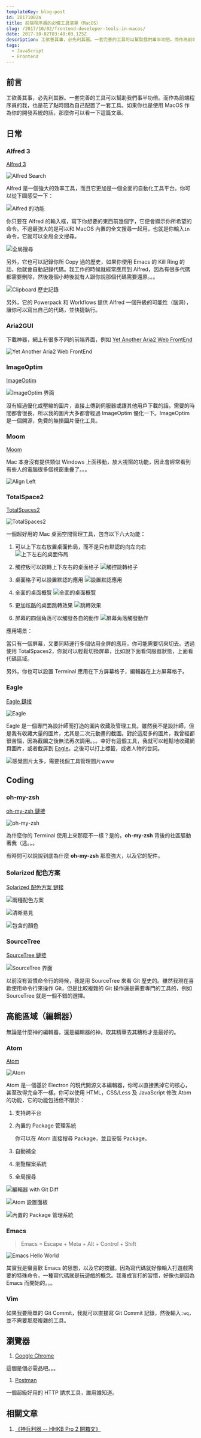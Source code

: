 ```yaml
---
templateKey: blog-post
id: 20171002a
title: 前端程序員的必備工具清單（MacOS）
slug: /2017/10/02/frontend-developer-tools-in-macos/
date: 2017-10-02T03:48:03.125Z
description: 工欲善其事，必先利其器。一套完善的工具可以幫助我們事半功倍。而作為前端程序員的我，也是花了點時間為自己配置了一套工具。如果你也是使用 MacOS 作為你的開發系統的話，那麼你可以看一下這篇文章。
tags:
  - JavaScript
  - Frontend
---
```


## 前言

工欲善其事，必先利其器。一套完善的工具可以幫助我們事半功倍。而作為前端程序員的我，也是花了點時間為自己配置了一套工具。如果你也是使用 MacOS 作為你的開發系統的話，那麼你可以看一下這篇文章。

## 日常

### Alfred 3

[Alfred 3](https://www.alfredapp.com/)

![Alfred Search](https://i.imgur.com/5yaDRiv.jpg)

Alfred 是一個強大的效率工具，而且它更加是一個全面的自動化工具平台。你可以從下圖感受一下：

![Alfred 的功能](https://i.imgur.com/RK1OiPq.png)

你只要在 Alfred 的輸入框，寫下你想要的東西前幾個字，它便會顯示你所希望的命令。不過最強大的是可以和 MacOS 內置的全文搜尋一起用，也就是你輸入`in` 命令，它就可以全局全文搜尋。

![全局搜尋](https://i.imgur.com/925QlWY.png)

另外，它也可以記錄你所 Copy 過的歷史，如果你使用 Emacs 的 Kill Ring 的話，他就會自動記錄代碼。我工作的時候就經常應用到 Alfred，因為有很多代碼都需要刪除，然後幾個小時後就有人跟你說那個代碼需要還原。。。

![Clipboard 歷史記錄](https://i.imgur.com/SsJkjae.png)

另外，它的 Powerpack 和 Workflows 提供 Alfred 一個升級的可能性（腦洞），讓你可以寫出自己的代碼，並快捷執行。

### Aria2GUI

下載神器，網上有很多不同的前端界面，例如 [Yet Another Aria2 Web FrontEnd](https://github.com/yangshun1029/aria2gui)

![Yet Another Aria2 Web FrontEnd](https://i.imgur.com/YT38J2q.png)

### ImageOptim

[ImageOptim](https://imageoptim.com/mac)

![ImageOptim 界面](https://i.imgur.com/tEgTJmb.png)

沒有經過優化或壓縮的圖片，直接上傳到伺服器或讓其他用戶下載的話，需要的時間都會很長，所以我的圖片大多都會經過 ImageOptim 優化一下。ImageOptim 是一個開源，免費的無損圖片優化工具。

### Moom

[Moom](https://manytricks.com/moom/)

Mac 本身沒有提供類似 Windows 上面移動，放大視窗的功能，因此會經常看到有些人的電腦很多個視窗重疊了。。。

![Align Left](https://i.imgur.com/dGOOGRz.jpg)

### TotalSpace2

[TotalSpaces2](https://totalspaces.binaryage.com/)

![TotalSpaces2](https://i.imgur.com/cAizggh.png)

一個超好用的 Mac 桌面空間管理工具，包含以下六大功能：

1. 可以上下左右放置桌面佈局，而不是只有默認的向左向右
   ![上下左右的桌面佈局](https://i.imgur.com/j0xBUi1.png)

1. 觸控板可以跳轉上下左右的桌面格子
   ![觸控跳轉格子](https://i.imgur.com/f3uGPqJ.png)

1. 桌面格子可以設置默認的應用
   ![設置默認應用](https://i.imgur.com/2KEOJhI.png)

1. 全面的桌面概覽
   ![全面的桌面概覽](https://i.imgur.com/8pZTHJc.png)
1. 更加炫酷的桌面跳轉效果
   ![跳轉效果](https://i.imgur.com/69cceh0.png)
1. 屏幕的四個角落可以觸發各自的動作
   ![屏幕角落觸發動作](https://i.imgur.com/HtnXX4a.png)

應用場景：

當只有一個屏幕，又要同時運行多個佔用全屏的應用，你可能需要切來切去。透過使用 TotalSpaces2，你就可以輕鬆切換屏幕，比如說下面看伺服器狀態，上面看代碼區域。

另外，你也可以設置 Terminal 應用在下方屏幕格子，編輯器在上方屏幕格子。

### Eagle

[Eagle 鏈接](https://eagle.cool/macOS)

![Eagle](https://i.imgur.com/6JGSOld.png)

Eagle 是一個專門為設計師而打造的圖片收藏及管理工具。雖然我不是設計師，但是我有收藏大量的圖片，尤其是二次元動畫的截圖。對於這麼多的圖片，我曾經都很苦惱，因為截圖之後無法再次調用。。。幸好有這個工具，我就可以輕鬆地收藏網頁圖片，或者截屏到 [Eagle](https://eagle.cool/macOS)。之後可以打上標籤，或者人物的台詞。

![感覺圖片太多，需要找個工具管理圖片www](https://i.imgur.com/VnB1ItB.png)

## Coding

### oh-my-zsh

[oh-my-zsh 鏈接](https://github.com/robbyrussell/oh-my-zsh)

![oh-my-zsh](https://i.imgur.com/otYtqAu.png)

為什麼你的 Terminal 使用上來那麼不一樣？是的，**oh-my-zsh** 背後的社區驅動著我（逃。。。

有時間可以說說到底為什麼 **oh-my-zsh** 那麼強大，以及它的配件。

### Solarized 配色方案

[Solarized 配色方案 鏈接](http://ethanschoonover.com/solarized)

![兩種配色方案](https://i.imgur.com/mf5wi85.png)

![清晰易見](https://i.imgur.com/Vtm0vIa.png)

![包含的顏色](https://i.imgur.com/7O38J5g.png)

### SourceTree

[SourceTree 鏈接](https://www.sourcetreeapp.com/)

![SourceTree 界面](https://i.imgur.com/7vtlS8m.png)

以前沒有習慣命令行的時候，我是用 SourceTree 來看 Git 歷史的。雖然我現在喜歡使用命令行來操作 Git，但是比較複雜的 Git 操作還是需要專門的工具的，例如 SourceTree 就是一個不錯的選擇。

## 高能區域（編輯器）

無論是什麼神的編輯器，還是編輯器的神，取其精華去其糟粕才是最好的。

### Atom

[Atom](https://atom.io/)

![Atom](https://i.imgur.com/B47vleN.png)

Atom 是一個基於 Electron 的現代開源文本編輯器，你可以直接黑掉它的核心，甚至改得完全不一樣。你可以使用 HTML，CSS/Less 及 JavaScript 修改 Atom 的功能，它的功能包括但不限於：

1. 支持跨平台
1. 內置的 Package 管理系統


    你可以在 Atom 直接搜尋 Package，並且安裝 Package。

1. 自動補全
1. 瀏覽檔案系統
1. 全局搜尋

![編輯器 with Git Diff](https://i.imgur.com/IDDanXB.png)

![Atom 設置面板](https://i.imgur.com/03wyXY4.png)

![內置的 Package 管理系統](https://i.imgur.com/RTMhhex.png)

### Emacs

> Emacs = Escape + Meta + Alt + Control + Shift

![Emacs Hello World](https://i.imgur.com/HmiuWMz.png)

其實我是蠻喜歡 Emacs 的思想，以及它的按鍵。因為寫代碼就好像輸入打遊戲需要的特殊命令，一種寫代碼就是玩遊戲的概念。我養成盲打的習慣，好像也是因為 Emacs 而開始的。。。

### Vim

如果我要簡單的 Git Commit，我就可以直接寫 Git Commit 記錄，然後輸入`:wq`，並不需要那麼複雜的工具。

## 瀏覽器

1. [Google Chrome](https://www.google.com/chrome/index.html)

這個是個必需品吧。。。

1. [Postman](https://www.getpostman.com/)

一個超級好用的 HTTP 請求工具，誰用誰知道。

## 相關文章

1. [《神兵利器 -- HHKB Pro 2 開箱文》](https://calpa.me/2017/07/02/introduction-to-hhkb-pro-2/)

